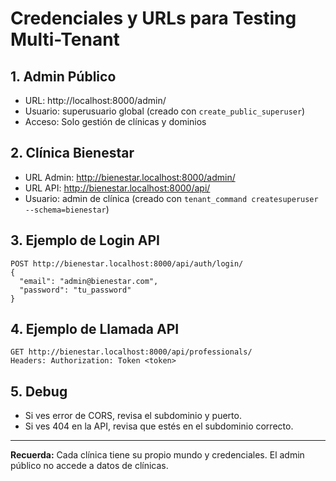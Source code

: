 # Credenciales y URLs para Testing Multi-Tenant

## 1. Admin Público
- URL: http://localhost:8000/admin/
- Usuario: superusuario global (creado con `create_public_superuser`)
- Acceso: Solo gestión de clínicas y dominios

## 2. Clínica Bienestar
- URL Admin: http://bienestar.localhost:8000/admin/
- URL API: http://bienestar.localhost:8000/api/
- Usuario: admin de clínica (creado con `tenant_command createsuperuser --schema=bienestar`)

## 3. Ejemplo de Login API
```
POST http://bienestar.localhost:8000/api/auth/login/
{
  "email": "admin@bienestar.com",
  "password": "tu_password"
}
```

## 4. Ejemplo de Llamada API
```
GET http://bienestar.localhost:8000/api/professionals/
Headers: Authorization: Token <token>
```

## 5. Debug
- Si ves error de CORS, revisa el subdominio y puerto.
- Si ves 404 en la API, revisa que estés en el subdominio correcto.

---
**Recuerda:** Cada clínica tiene su propio mundo y credenciales. El admin público no accede a datos de clínicas.
